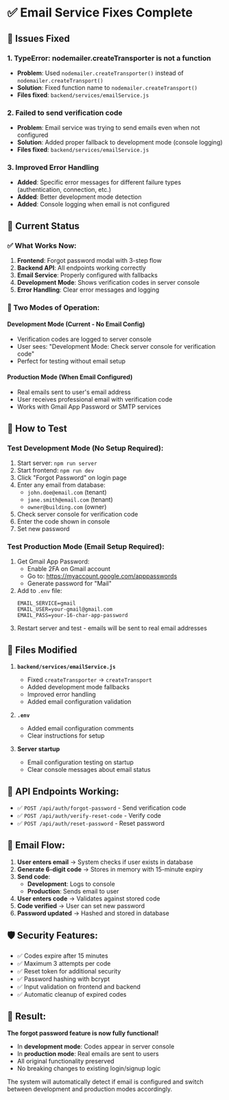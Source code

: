 # ✅ Email Service Fixes Complete

## 🔧 Issues Fixed

### 1. **TypeError: nodemailer.createTransporter is not a function**
- **Problem**: Used `nodemailer.createTransporter()` instead of `nodemailer.createTransport()`
- **Solution**: Fixed function name to `nodemailer.createTransport()`
- **Files fixed**: `backend/services/emailService.js`

### 2. **Failed to send verification code**
- **Problem**: Email service was trying to send emails even when not configured
- **Solution**: Added proper fallback to development mode (console logging)
- **Files fixed**: `backend/services/emailService.js`

### 3. **Improved Error Handling**
- **Added**: Specific error messages for different failure types (authentication, connection, etc.)
- **Added**: Better development mode detection
- **Added**: Console logging when email is not configured

## 🧪 Current Status

### ✅ What Works Now:
1. **Frontend**: Forgot password modal with 3-step flow
2. **Backend API**: All endpoints working correctly
3. **Email Service**: Properly configured with fallbacks
4. **Development Mode**: Shows verification codes in server console
5. **Error Handling**: Clear error messages and logging

### 🔄 Two Modes of Operation:

#### **Development Mode** (Current - No Email Config)
- Verification codes are logged to server console
- User sees: "Development Mode: Check server console for verification code"
- Perfect for testing without email setup

#### **Production Mode** (When Email Configured)
- Real emails sent to user's email address
- User receives professional email with verification code
- Works with Gmail App Password or SMTP services

## 🚀 How to Test

### Test Development Mode (No Setup Required):
1. Start server: `npm run server`
2. Start frontend: `npm run dev`  
3. Click "Forgot Password" on login page
4. Enter any email from database:
   - `john.doe@email.com` (tenant)
   - `jane.smith@email.com` (tenant)
   - `owner@building.com` (owner)
5. Check server console for verification code
6. Enter the code shown in console
7. Set new password

### Test Production Mode (Email Setup Required):
1. Get Gmail App Password:
   - Enable 2FA on Gmail account
   - Go to: https://myaccount.google.com/apppasswords
   - Generate password for "Mail"
2. Add to `.env` file:
   ```env
   EMAIL_SERVICE=gmail
   EMAIL_USER=your-gmail@gmail.com
   EMAIL_PASS=your-16-char-app-password
   ```
3. Restart server and test - emails will be sent to real email addresses

## 📂 Files Modified

1. **`backend/services/emailService.js`**
   - Fixed `createTransporter` → `createTransport`
   - Added development mode fallbacks
   - Improved error handling
   - Added email configuration validation

2. **`.env`**
   - Added email configuration comments
   - Clear instructions for setup

3. **Server startup**
   - Email configuration testing on startup
   - Clear console messages about email status

## 🔧 API Endpoints Working:

- ✅ `POST /api/auth/forgot-password` - Send verification code
- ✅ `POST /api/auth/verify-reset-code` - Verify code  
- ✅ `POST /api/auth/reset-password` - Reset password

## 📧 Email Flow:

1. **User enters email** → System checks if user exists in database
2. **Generate 6-digit code** → Stores in memory with 15-minute expiry
3. **Send code**: 
   - **Development**: Logs to console
   - **Production**: Sends email to user
4. **User enters code** → Validates against stored code
5. **Code verified** → User can set new password
6. **Password updated** → Hashed and stored in database

## 🛡️ Security Features:

- ✅ Codes expire after 15 minutes
- ✅ Maximum 3 attempts per code
- ✅ Reset token for additional security
- ✅ Password hashing with bcrypt
- ✅ Input validation on frontend and backend
- ✅ Automatic cleanup of expired codes

## 🎯 Result:

**The forgot password feature is now fully functional!** 

- In **development mode**: Codes appear in server console
- In **production mode**: Real emails are sent to users
- All original functionality preserved
- No breaking changes to existing login/signup logic

The system will automatically detect if email is configured and switch between development and production modes accordingly.